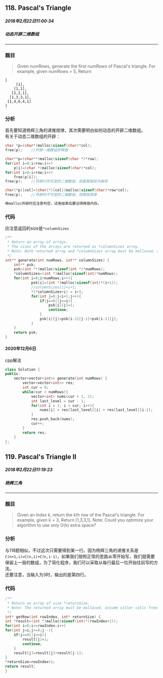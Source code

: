 ## 118. Pascal's Triangle
##### 2018年2月22日11:00:34
##### 动态开辟二维数组
***
### 题目
>Given numRows, generate the first numRows of Pascal's triangle.
For example, given numRows = 5,
Return
```
[
     [1],
    [1,1],
   [1,2,1],
  [1,3,3,1],
 [1,4,6,4,1]
]
```
### 分析
首先要知道杨辉三角的递推规律，其次需要明白如何动态的开辟二维数组。  
有关于动态二维数组的开辟：
```c
char *p=(char*)malloc(sizeof(char)*col);
free(p);	//开辟一维数组并释放

char**p=(char**)malloc(sizeof(char *)*row);
for(int i=0;i<row;i++)
	p[i]=(char *)malloc(sizeof(char)*col);
for(int i=0;i<row;i++)
	free(p[i]);
free(p);	//开辟行列可变的二维数组，但是释放较为麻烦

char(*p)[col]=(char(*)[col])malloc(sizeof(char)*row*col);
free(p);	//开辟列不可变的二维数组，但释放简单

用malloc开辟时应注意判空，试用结束后要记得释放内存。
```
### 代码
应注意返回的size是``*columnSizes``
```c
/**
 * Return an array of arrays.
 * The sizes of the arrays are returned as *columnSizes array.
 * Note: Both returned array and *columnSizes array must be malloced, assume caller calls free().
 */
int** generate(int numRows, int** columnSizes) {
    int** psk;
    psk=(int **)malloc(sizeof(int *)*numRows);
    *columnSizes=(int *)malloc(sizeof(int)*numRows);
    for(int i=0;i<numRows;i++){
            psk[i]=(int *)malloc(sizeof(int)*(i+1));
            //columnSizes[i]=i+1;
            *(*columnSizes+i) = i+1;
            for(int j=0;j<i+1;j++){
                if(j==0||j==i){
                    psk[i][j]=1;
                    continue;
                }
                psk[i][j]=psk[i-1][j-1]+psk[i-1][j];
            }
    }
    return psk;
}
```

#### 2020年12月6日

cpp解法

```cpp
class Solution {
public:
    vector<vector<int>> generate(int numRows) {
        vector<vector<int>> res;
        int cur = 0;
        while(cur < numRows){
            vector<int> nums(cur + 1, 1);
            int last_level = cur - 1;
            for(int i = 1; i < cur; i++){
                nums[i] = res[last_level][i] + res[last_level][i-1];
            }
            res.push_back(nums);
            cur++;
        }
        return res;
    }
};
```


## 119. Pascal's Triangle II
##### 2018年2月22日11:19:23
##### 杨辉三角
***
### 题目
>Given an index k, return the kth row of the Pascal's triangle.
For example, given k = 3,
Return [1,3,3,1].
Note:
Could you optimize your algorithm to use only O(k) extra space?

### 分析
与118题相似，不过这次只需要得到某一行。因为杨辉三角的递推关系是`` C(n+1,i)=C(n,i)+C(n,i-1)``，如果我们按照正常的思路从零开始写，我们就需要保留上一层的数组，为了简化程序，我们可以采取从每行最后一位开始往前写的方法。  
还要注意，当输入为3时，输出的是第四行。
### 代码
```c
/**
 * Return an array of size *returnSize.
 * Note: The returned array must be malloced, assume caller calls free().
 */
int* getRow(int rowIndex, int* returnSize) {
int *result=(int *)malloc(sizeof(int)*(rowIndex+1));
for(int i=0;i<=rowIndex;i++)
for(int j=i;j>=0;j--){
    if(j==0||j==i){
        result[j]=1;
        continue;
    }
    result[j]=result[j]+result[j-1];
}
*returnSize=rowIndex+1;
return result;
}
```
